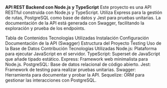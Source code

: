 **API REST Backend con Node.js y TypeScript**
Este proyecto es una API RESTful construida con Node.js y TypeScript. Utiliza Express para la gestión de rutas, PostgreSQL como base de datos y Jest para pruebas unitarias. La documentación de la API está generada con Swagger, facilitando la exploración y prueba de los endpoints.

Tabla de Contenidos
Tecnologías Utilizadas
Instalación
Configuración
Documentación de la API (Swagger)
Estructura del Proyecto
Testing
Uso de la Base de Datos
Contribución
Tecnologías Utilizadas
Node.js: Plataforma para ejecutar JavaScript en el servidor.
TypeScript: Superset de JavaScript que añade tipado estático.
Express: Framework web minimalista para Node.js.
PostgreSQL: Base de datos relacional de código abierto.
Jest: Framework de testing para realizar pruebas unitarias.
Swagger: Herramienta para documentar y probar la API.
Sequelize: ORM para gestionar las interacciones con PostgreSQL.
